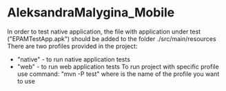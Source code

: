 # AleksandraMalygina_Mobile
In order to test native application, the file with application under test ("EPAMTestApp.apk") should be added to the folder ./src/main/resources
There are two profiles provided in the project:
 - "native" - to run native application tests 
 - "web" - to run web application tests
 To run project with specific profile use command: "mvn -P<profileName> test" where <profileName> is the name of the profile you want to use
